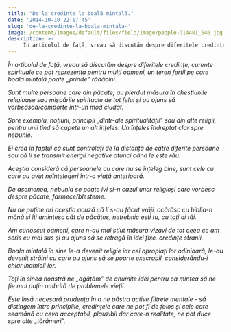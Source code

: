 ```yaml
---
title: "De la credințe la boală mintală."
date: '2014-10-10 22:17:45'
slug: 'de-la-credinte-la-boala-mintala-'
image: /content/images/default/files/field/image/people-314481_640.jpg
description: >-
     În articolul de față, vreau să discutăm despre diferitele credințe, curente spirituale ce pot reprezenta pentru mulți oameni, un teren fertil pe care boala mintală poate „prinde” rădăcini.Sunt multe
---
```

<div class="kg-card-markdown"><p><em> În articolul de față, vreau să discutăm despre diferitele credințe, curente spirituale ce pot reprezenta pentru mulți oameni, un teren fertil pe care boala mintală poate „prinde” rădăcini.</em></p>
<p><em>Sunt multe persoane care din păcate, au pierdut măsura în chestiunile religioase sau mișcările spirituale de tot felul și au ajuns să vorbească/comporte într-un mod ciudat.</em></p>
<p><em>Spre exemplu, noțiuni, principii  „dintr-ale spiritualității” sau din alte religii, pentru unii tind să capete un alt înțeles. Un înțeles îndreptat clar spre nebunie. </em></p>
<p><em>Ei cred în faptul că sunt controlați de la distanță de către diferite persoane sau că li se transmit energii negative atunci când le este rău. </em></p>
<p><em>Aceștia consideră că persoanele cu care nu se înțeleg bine, sunt cele cu care au avut neînțelegeri într-o viață anterioară.</em></p>
<p><em>De asemenea, nebunia se poate ivi și-n cazul unor religioși care vorbesc despre păcate, farmece/blesteme. </em></p>
<p><em>Nu de puține ori aceștia acuză că li s-au făcut vrăji, ocărăsc cu biblia-n mână și îți amintesc cât de păcătos, netrebnic ești tu, cu toți ai tăi. </em></p>
<p><em>Am cunoscut oameni, care n-au mai știut măsura vizavi de tot ceea ce am scris eu mai sus și au ajuns să se retragă în idei fixe, credințe stranii. </em></p>
<p><em>Boala mintală în sine le-a devenit religie iar cei apropiați lor odinioară, le-au devenit străini cu care au ajuns să se poarte execrabil, considerându-i chiar inamicii lor.</em></p>
<p><em>Toți în sinea noastră ne „agățăm” de anumite idei pentru ca mintea să ne fie mai puțin umbrită de problemele vieții. </em></p>
<p><em>Este însă necesară prudența în a ne păstra active filtrele mentale - să distingem între principiile, credințele care ne pot fi de folos și cele care seamănă cu ceva acceptabil, plauzibil dar care-n realitate, ne pot duce spre alte „tărâmuri”.</em></p>
<p> </p>
</div>
    